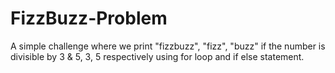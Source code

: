 # FizzBuzz-Problem
A simple challenge where we print "fizzbuzz", "fizz", "buzz" if the number is divisible by 3 & 5, 3, 5 respectively using for loop and if else statement.
